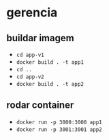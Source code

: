 # gerencia

## buildar imagem
- `cd app-v1`
- `docker build . -t app1`
- `cd ..`
- `cd app-v2`
- `docker build . -t app2`

## rodar container
- `docker run -p 3000:3000 app1`
- `docker run -p 3001:3001 app2`
